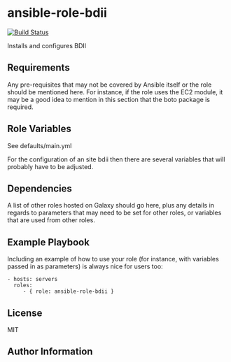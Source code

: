 ansible-role-bdii
=========
[![Build Status](https://travis-ci.org/CSC-IT-Center-for-Science/ansible-role-bdii.svg?branch=master)](https://travis-ci.org/CSC-IT-Center-for-Science/ansible-role-bdii)

Installs and configures BDII

Requirements
------------

Any pre-requisites that may not be covered by Ansible itself or the role should be mentioned here. For instance, if the role uses the EC2 module, it may be a good idea to mention in this section that the boto package is required.

Role Variables
--------------

See defaults/main.yml

For the configuration of an site bdii then there are several variables that will probably have to be adjusted.

Dependencies
------------

A list of other roles hosted on Galaxy should go here, plus any details in regards to parameters that may need to be set for other roles, or variables that are used from other roles.

Example Playbook
----------------

Including an example of how to use your role (for instance, with variables passed in as parameters) is always nice for users too:

    - hosts: servers
      roles:
         - { role: ansible-role-bdii }

License
-------

MIT

Author Information
------------------
